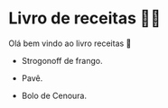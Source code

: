 # Livro de receitas :man_cook:

Olá bem vindo ao livro receitas  :cookie:

- Strogonoff de frango.


- Pavê.
- Bolo de Cenoura. 
